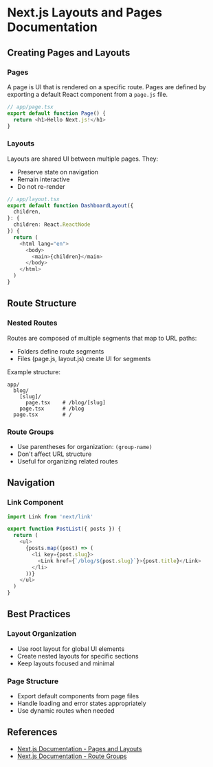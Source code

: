 # Next.js Layouts and Pages Documentation

## Creating Pages and Layouts

### Pages
A page is UI that is rendered on a specific route. Pages are defined by exporting a default React component from a `page.js` file.

```typescript
// app/page.tsx
export default function Page() {
  return <h1>Hello Next.js!</h1>
}
```

### Layouts
Layouts are shared UI between multiple pages. They:
- Preserve state on navigation
- Remain interactive
- Do not re-render

```typescript
// app/layout.tsx
export default function DashboardLayout({
  children,
}: {
  children: React.ReactNode
}) {
  return (
    <html lang="en">
      <body>
        <main>{children}</main>
      </body>
    </html>
  )
}
```

## Route Structure

### Nested Routes
Routes are composed of multiple segments that map to URL paths:
- Folders define route segments
- Files (page.js, layout.js) create UI for segments

Example structure:
```
app/
  blog/
    [slug]/
      page.tsx    # /blog/[slug]
    page.tsx      # /blog
  page.tsx        # /
```

### Route Groups
- Use parentheses for organization: `(group-name)`
- Don't affect URL structure
- Useful for organizing related routes

## Navigation

### Link Component
```typescript
import Link from 'next/link'

export function PostList({ posts }) {
  return (
    <ul>
      {posts.map((post) => (
        <li key={post.slug}>
          <Link href={`/blog/${post.slug}`}>{post.title}</Link>
        </li>
      ))}
    </ul>
  )
}
```

## Best Practices

### Layout Organization
- Use root layout for global UI elements
- Create nested layouts for specific sections
- Keep layouts focused and minimal

### Page Structure
- Export default components from page files
- Handle loading and error states appropriately
- Use dynamic routes when needed

## References
- [Next.js Documentation - Pages and Layouts](https://nextjs.org/docs/app/building-your-application/routing/pages-and-layouts)
- [Next.js Documentation - Route Groups](https://nextjs.org/docs/app/building-your-application/routing/route-groups)
